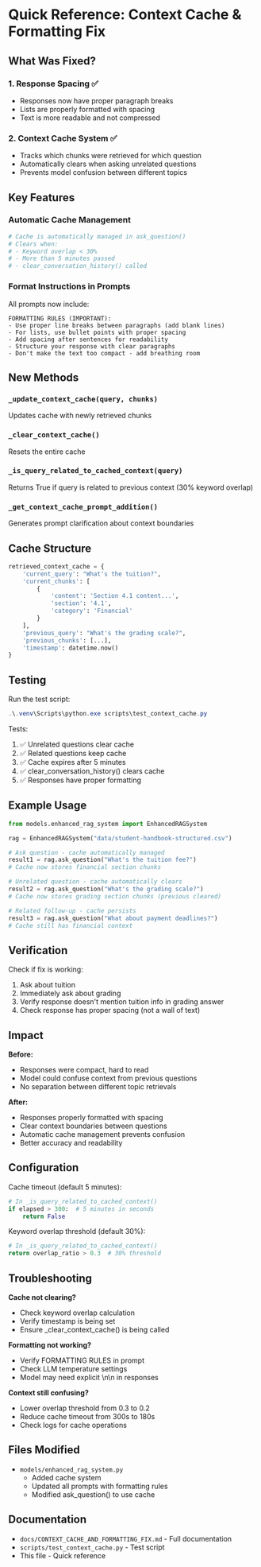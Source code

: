 # Quick Reference: Context Cache & Formatting Fix

## What Was Fixed?

### 1. **Response Spacing** ✅
- Responses now have proper paragraph breaks
- Lists are properly formatted with spacing
- Text is more readable and not compressed

### 2. **Context Cache System** ✅
- Tracks which chunks were retrieved for which question
- Automatically clears when asking unrelated questions
- Prevents model confusion between different topics

## Key Features

### Automatic Cache Management
```python
# Cache is automatically managed in ask_question()
# Clears when:
# - Keyword overlap < 30%
# - More than 5 minutes passed
# - clear_conversation_history() called
```

### Format Instructions in Prompts
All prompts now include:
```
FORMATTING RULES (IMPORTANT):
- Use proper line breaks between paragraphs (add blank lines)
- For lists, use bullet points with proper spacing
- Add spacing after sentences for readability
- Structure your response with clear paragraphs
- Don't make the text too compact - add breathing room
```

## New Methods

### `_update_context_cache(query, chunks)`
Updates cache with newly retrieved chunks

### `_clear_context_cache()`
Resets the entire cache

### `_is_query_related_to_cached_context(query)`
Returns True if query is related to previous context (30% keyword overlap)

### `_get_context_cache_prompt_addition()`
Generates prompt clarification about context boundaries

## Cache Structure

```python
retrieved_context_cache = {
    'current_query': "What's the tuition?",
    'current_chunks': [
        {
            'content': 'Section 4.1 content...',
            'section': '4.1',
            'category': 'Financial'
        }
    ],
    'previous_query': "What's the grading scale?",
    'previous_chunks': [...],
    'timestamp': datetime.now()
}
```

## Testing

Run the test script:
```powershell
.\.venv\Scripts\python.exe scripts\test_context_cache.py
```

Tests:
1. ✅ Unrelated questions clear cache
2. ✅ Related questions keep cache
3. ✅ Cache expires after 5 minutes
4. ✅ clear_conversation_history() clears cache
5. ✅ Responses have proper formatting

## Example Usage

```python
from models.enhanced_rag_system import EnhancedRAGSystem

rag = EnhancedRAGSystem("data/student-handbook-structured.csv")

# Ask question - cache automatically managed
result1 = rag.ask_question("What's the tuition fee?")
# Cache now stores financial section chunks

# Unrelated question - cache automatically clears
result2 = rag.ask_question("What's the grading scale?")
# Cache now stores grading section chunks (previous cleared)

# Related follow-up - cache persists
result3 = rag.ask_question("What about payment deadlines?")
# Cache still has financial context
```

## Verification

Check if fix is working:
1. Ask about tuition
2. Immediately ask about grading
3. Verify response doesn't mention tuition info in grading answer
4. Check response has proper spacing (not a wall of text)

## Impact

**Before:**
- Responses were compact, hard to read
- Model could confuse context from previous questions
- No separation between different topic retrievals

**After:**
- Responses properly formatted with spacing
- Clear context boundaries between questions
- Automatic cache management prevents confusion
- Better accuracy and readability

## Configuration

Cache timeout (default 5 minutes):
```python
# In _is_query_related_to_cached_context()
if elapsed > 300:  # 5 minutes in seconds
    return False
```

Keyword overlap threshold (default 30%):
```python
# In _is_query_related_to_cached_context()
return overlap_ratio > 0.3  # 30% threshold
```

## Troubleshooting

**Cache not clearing?**
- Check keyword overlap calculation
- Verify timestamp is being set
- Ensure _clear_context_cache() is being called

**Formatting not working?**
- Verify FORMATTING RULES in prompt
- Check LLM temperature settings
- Model may need explicit \n\n in responses

**Context still confusing?**
- Lower overlap threshold from 0.3 to 0.2
- Reduce cache timeout from 300s to 180s
- Check logs for cache operations

## Files Modified

- `models/enhanced_rag_system.py`
  - Added cache system
  - Updated all prompts with formatting rules
  - Modified ask_question() to use cache

## Documentation

- `docs/CONTEXT_CACHE_AND_FORMATTING_FIX.md` - Full documentation
- `scripts/test_context_cache.py` - Test script
- This file - Quick reference
